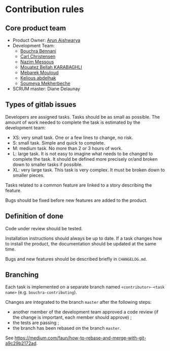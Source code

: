 # Contribution rules

## Core product team

* Product Owner: [Arun Aishwarya](https://gaufre.informatique.univ-paris-diderot.fr/poca-a)
* Development Team:
  * [Bouchra Bennani](https://gaufre.informatique.univ-paris-diderot.fr/poca-b)
  * [Carl Christensen](https://gaufre.informatique.univ-paris-diderot.fr/poca-c)
  * [Nazim Messous](https://gaufre.informatique.univ-paris-diderot.fr/messousn/poca-2020)
  * [Mouatez Bellah KARABAGHLI](https://gaufre.informatique.univ-paris-diderot.fr/messousn/poca-2020)
  * [Mebarek Mouloud](https://gaufre.informatique.univ-paris-diderot.fr/messousn/poca-2020)
  * [Kelious abdelhak](https://gaufre.informatique.univ-paris-diderot.fr/messousn/poca-2020)
  * [Soumeya Mekherbeche](https://gaufre.informatique.univ-paris-diderot.fr/messousn/poca-2020)
* SCRUM master: Diane Delaunay

## Types of gitlab issues

Developers are assigned tasks. Tasks should be as small as possible. The amount of work needed to complete the task is estimated by the development team:

* XS: very small task. One or a few lines to change, no risk.
* S: small task. Simple and quick to complete.
* M: medium task. No more than 2 or 3 hours of work.
* L: large task. It is not easy to imagine what needs to be changed to complete the task. It should be defined more precisely or/and broken down to smaller tasks if possible.
* XL: very large task. This task is very complex. It must be broken down to smaller pieces.

Tasks related to a common feature are linked to a story describing the feature.

Bugs should be fixed before new features are added to the product.

## Definition of done

Code under review should be tested.

Installation instructions should always be up to date. If a task changes how to install the product, the documentation should be updated at the same time.

Bugs and new features should be described briefly in `CHANGELOG.md`.

## Branching

Each task is implemented on a separate branch named `<contributor>-<task name>` (e.g. `bouchra-contributing`).

Changes are integrated to the branch `master` after the following steps:

* another member of the development team approved a code review (if the change is important, each member should approve) ;
* the tests are passing ;
* the branch has been rebased on the branch `master`.

See https://medium.com/faun/how-to-rebase-and-merge-with-git-a9c29b2172ad.
